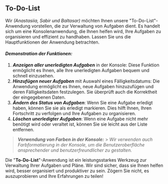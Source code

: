 ## To-Do-List

Wir _(Anastasiia, Sabir und Baltasar)_ möchten Ihnen unsere "To-Do-List"-Anwendung vorstellen, die zur Verwaltung von Aufgaben dient. Es handelt sich um eine Konsolenanwendung, die Ihnen helfen wird, Ihre Aufgaben zu organisieren und effizient zu handhaben. Lassen Sie uns die Hauptfunktionen der Anwendung betrachten.

#### _Demonstration der Funktionen:_

1. **_Anzeigen aller unerledigten Aufgaben_** in der Konsole: Diese Funktion ermöglicht es Ihnen, alle Ihre unerledigten Aufgaben bequem und schnell einzusehen.
2. **_Hinzufügen neuer Aufgaben_** mit Auswahl eines Fälligkeitsdatums: Die Anwendung ermöglicht es Ihnen, neue Aufgaben hinzuzufügen und deren Fälligkeitsdaten festzulegen. Sie überprüft auch die Korrektheit der eingegebenen Daten.
3. **_Ändern des Status von Aufgaben_**: Wenn Sie eine Aufgabe erledigt haben, können Sie sie als erledigt markieren. Dies hilft Ihnen, Ihren Fortschritt zu verfolgen und Ihre Aufgaben zu organisieren.
4. **_Löschen unerledigter Aufgaben_**: Wenn eine Aufgabe nicht mehr benötigt wird oder veraltet ist, können Sie sie leicht aus der Liste entfernen.

> **_Verwendung von Farben in der Konsole:_** > _Wir verwenden auch Farbformatierung in der Konsole, um die Benutzeroberfläche ansprechender und benutzerfreundlicher zu gestalten._

Die "**To-Do-List**"-Anwendung ist ein leistungsstarkes Werkzeug zur Verwaltung Ihrer Aufgaben und Pläne. Wir sind sicher, dass sie Ihnen helfen wird, besser organisiert und produktiver zu sein. Zögern Sie nicht, es auszuprobieren und Ihre Erfahrungen zu teilen!
